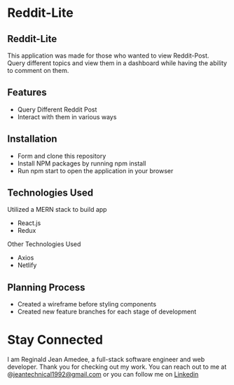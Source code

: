 # Reddit-Lite

## Reddit-Lite 
This application was made for those who wanted to view Reddit-Post. Query different topics and view them in a dashboard while having the ability to comment on them.

## Features
* Query Different Reddit Post
* Interact with them in various ways

## Installation
* Form and clone this repository
* Install NPM packages by running npm install
* Run npm start to open the application in your browser

## Technologies Used 

Utilized a MERN stack to build app
* React.js
* Redux

Other Technologies Used
* Axios
* Netlify

## Planning Process
* Created a wireframe before styling components
* Created new feature branches for each stage of development

# Stay Connected
I am Reginald Jean Amedee, a full-stack software engineer and web developer. Thank you for checking out my work. You can reach out to me at @jeantechnical1992@gmail.com or you can follow me on [Linkedin](https://www.linkedin.com/in/reginaldamedee/)
